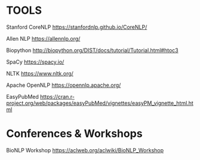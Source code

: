 # TOOLS

Stanford CoreNLP
https://stanfordnlp.github.io/CoreNLP/

Allen NLP
https://allennlp.org/

Biopython
http://biopython.org/DIST/docs/tutorial/Tutorial.html#htoc3

SpaCy
https://spacy.io/

NLTK
https://www.nltk.org/

Apache OpenNLP
https://opennlp.apache.org/

EasyPubMed
https://cran.r-project.org/web/packages/easyPubMed/vignettes/easyPM_vignette_html.html

# Conferences & Workshops

BioNLP Workshop
https://aclweb.org/aclwiki/BioNLP_Workshop
